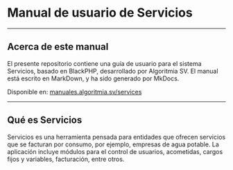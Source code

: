 # Manual de usuario de Servicios

---

## Acerca de este manual

El presente repositorio contiene una guía de usuario para el sistema Servicios, basado en BlackPHP, desarrollado por Algoritmia SV. El manual está escrito en MarkDown, y ha sido generado por MkDocs.

Disponible en: [manuales.algoritmia.sv/services](https://manuales.algoritmia.sv/services)

---

## Qué es Servicios

Servicios es una herramienta pensada para entidades que ofrecen servicios que se facturan por consumo, por ejemplo, empresas de agua potable. La aplicación incluye módulos para el control de usuarios, acometidas, cargos fijos y variables, facturación, entre otros.
